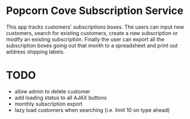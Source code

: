 # Popcorn Cove Subscription Service

This app tracks customers' subscriptions boxes. The users can input new customers, search for existing customers, create a new subscription or modify an existing subscription. Finally the user can export all the subscription boxes going out that month to a spreadsheet and print out address shipping labels.

# TODO

- allow admin to delete customer
- add loading status to all AJAX buttons
- monthly subscription export
- lazy load customers when searching (i.e. limit 10 on type ahead)